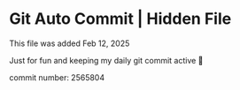 # Git Auto Commit | Hidden File

This file was added Feb 12, 2025

Just for fun and keeping my daily git commit active 🤪

commit number: 2565804
